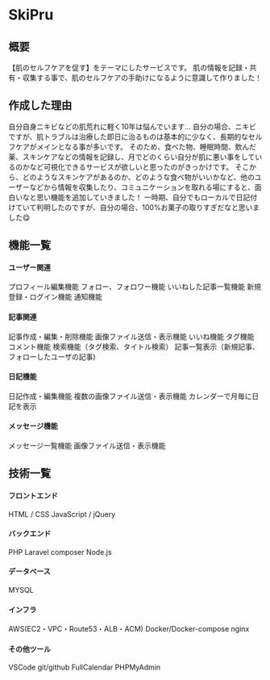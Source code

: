 # SkiPru
## 概要
【肌のセルフケアを促す】をテーマにしたサービスです。
肌の情報を記録・共有・収集する事で、肌のセルフケアの手助けになるように意識して作りました！

## 作成した理由
自分自身ニキビなどの肌荒れに軽く10年は悩んでいます...
自分の場合、ニキビですが、肌トラブルは治療した即日に治るものは基本的に少なく、長期的なセルフケアがメインとなる事が多いです。
そのため、食べた物、睡眠時間、飲んだ薬、スキンケアなどの情報を記録し、月でどのくらい自分が肌に悪い事をしているのかなど可視化できるサービスが欲しいと思ったのがきっかけです。
そこから、どのようなスキンケアがあるのか、どのような食べ物がいいかなど、他のユーザーなどから情報を収集したり、コミュニケーションを取れる場にすると、面白いなと思い機能を追加していきました！
一時期、自分でもローカルで日記付けていて判明したのですが、自分の場合、100%お菓子の取りすぎだなと思いました:yum:

## 機能一覧

#### ユーザー関連
プロフィール編集機能
フォロー、フォロワー機能
いいねした記事一覧機能
新規登録・ログイン機能
通知機能

#### 記事関連
記事作成・編集・削除機能
画像ファイル送信・表示機能
いいね機能
タグ機能
コメント機能
検索機能（タグ検索、タイトル検索）
記事一覧表示（新規記事、フォローしたユーザの記事)

#### 日記機能
日記作成・編集機能
複数の画像ファイル送信・表示機能
カレンダーで月毎に日記を表示

#### メッセージ機能
メッセージ一覧機能
画像ファイル送信・表示機能

## 技術一覧
#### フロントエンド
HTML / CSS 
JavaScript / jQuery

#### バックエンド
PHP
Laravel
composer
Node.js

#### データベース
MYSQL

#### インフラ
AWS(EC2・VPC・Route53・ALB・ACM)
Docker/Docker-compose
nginx

#### その他ツール
VSCode
git/github
FullCalendar
PHPMyAdmin



